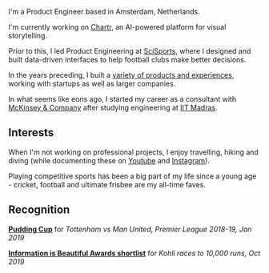 I'm a Product Engineer based in Amsterdam, Netherlands.

I'm currently working on [Chartr](https://chartr.ai), an AI-powered platform for visual storytelling.

Prior to this, I led Product Engineering at [SciSports](/projects/scisports), where I designed and built data-driven interfaces to help football clubs make better decisions.

In the years preceding, I built a [variety of products and experiences](/projects), working with startups as well as larger companies.

In what seems like eons ago, I started my career as a consultant with [McKinsey & Company](https://www.mckinsey.com/) after studying engineering at [IIT Madras](https://www.iitm.ac.in/).

## Interests

When I'm not working on professional projects, I enjoy travelling, hiking and diving (while documenting these on [Youtube](https://youtube.com/user/etothepipplus1/videos) and [Instagram](https://instagram.com/vigneshenoy)). 

Playing competitive sports has been a big part of my life since a young age - cricket, football and ultimate frisbee are my all-time faves.

## Recognition

**[Pudding Cup](https://pudding.cool/process/pudding-cup-2019/)** for *Tottenham vs Man United, Premier League 2018-19, Jan 2019*

**[Information is Beautiful Awards shortlist](https://www.informationisbeautifulawards.com/showcase/3811-kohli-s-path-to-10-000-runs-charted)** for *Kohli races to 10,000 runs, Oct 2019*
